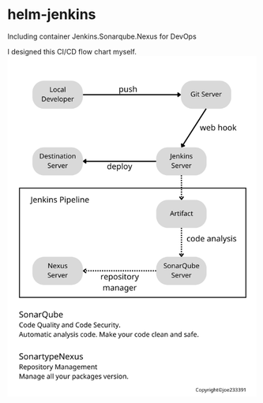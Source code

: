 # helm-jenkins
Including container Jenkins.Sonarqube.Nexus for DevOps

I designed this CI/CD flow chart myself.
![alt text](https://github.com/joe233391/helm-jenkins/blob/main/devopsFlow.png)